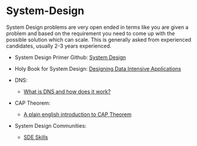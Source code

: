 # System-Design

System Design problems are very open ended in terms like you are given a problem and based on  the requirement you need to come up with the possible solution which can scale.
This is generally asked from experienced candidates, usually 2-3 years experienced. 


* System Design Primer Github:  <a href="https://github.com/donnemartin/system-design-primer" target="_blank"> System Design </a>
* Holy Book for System Design: <a href="https://github.com/jeffrey-xiao/papers/blob/master/textbooks/designing-data-intensive-applications.pdf" target="_blank"> Designing Data Intensive Applications</a>  

* DNS:
    * <a href ="https://www.youtube.com/watch?v=mpQZVYPuDGU" target="_blank">What is DNS and how does it work?</a>
* CAP Theorem:
    * [A plain english introduction to CAP Theorem](http://ksat.me/a-plain-english-introduction-to-cap-theorem)

* System Design Communities: 
   * <a href = "https://sdeskills.com/discord"  target="_blank">SDE Skills </a>

